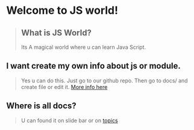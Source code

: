 
# Welcome to JS world!
> ## What is JS World?
> Its A magical world where u can learn Java Script.


## I want create my own info about js or module.

> Yes u can do this.
> Just go to our github repo.
> Then go to docs/ and create file or edit it.
> [More info here](https://github.com/pythoniaweb/jsworld#-js-world)

## Where is all docs?

> U can found it on slide bar or on [topics](topics)

